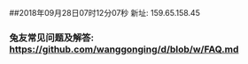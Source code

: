 ##2018年09月28日07时12分07秒 新址: 159.65.158.45
### 兔友常见问题及解答: https://github.com/wanggonging/d/blob/w/FAQ.md
